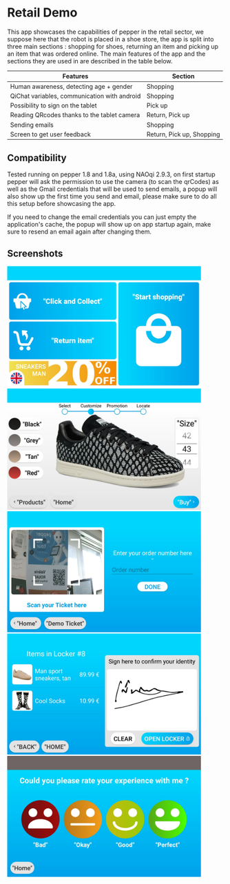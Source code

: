 # Retail Demo

This app showcases the capabilities of pepper in the retail sector, we suppose here that the robot is placed in a shoe store, the app is split into three main sections  : shopping for shoes, returning an item and picking up an item that was ordered online. The main features of the app and the sections they are used in are described in the table below.

| Features | Section |
| ------------- | ------------- |
| Human awareness, detecting age + gender  	| Shopping |
| QiChat variables, communication with android |  Shopping |
| Possibility to sign on the tablet | Pick up|
| Reading QRcodes thanks to the tablet camera  | Return, Pick up|
| Sending emails | Shopping |
| Screen to get user feedback | Return, Pick up, Shopping |


## Compatibility

Tested running on pepper 1.8 and 1.8a, using NAOqi 2.9.3, on first startup pepper will ask the permission to use the camera (to scan the qrCodes) as well as the Gmail credentials that will be used to send emails, a popup will also show up the first time you send and email, please make sure to do all this setup before showcasing the app.

If you need to change the email credentials you can just empty the application's cache, the popup will show up on app startup again, make sure to resend an email again after changing them. 

## Screenshots
<img src="screen_shots/Screenshot_20190808_145218.jpg"  width="450">
<img src="screen_shots/Screenshot_20190808_145241.jpg"  width="450">
<img src="screen_shots/Screenshot_20190808_145511.jpg"  width="450">
<img src="screen_shots/Screenshot_20190808_145526.jpg"  width="450">
<img src="screen_shots/Screenshot_20190808_145559.jpg"  width="450">
